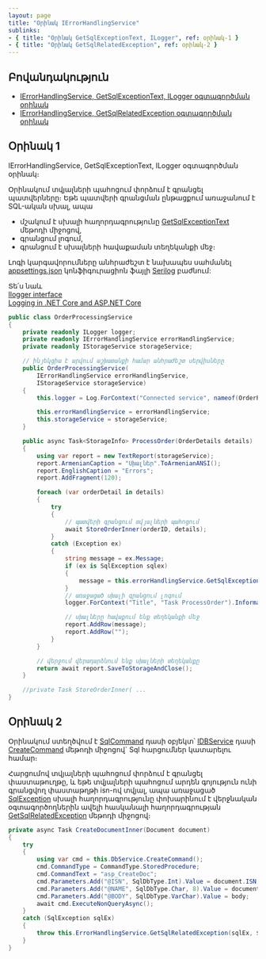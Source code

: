 ```yaml
---
layout: page
title: "Օրինակ IErrorHandlingService" 
sublinks:
- { title: "Օրինակ GetSqlExceptionText, ILogger", ref: օրինակ-1 }
- { title: "Օրինակ GetSqlRelatedException", ref: օրինակ-2 }
---
```


## Բովանդակություն
- [IErrorHandlingService, GetSqlExceptionText, ILogger օգտագործման օրինակ](#օրինակ-1)
- [IErrorHandlingService, GetSqlRelatedException օգտագործման օրինակ](#օրինակ-2)

## Օրինակ 1

IErrorHandlingService, GetSqlExceptionText, ILogger օգտագործման օրինակ։

Օրինակում տվյալների պահոցում փորձում է գրանցել պատվերները։ 
Եթե պատվերի գրանցման ընթացքում առաջանում է SQL-ական սխալ, ապա
- մշակում է սխալի հաղորդագրությունը [GetSqlExceptionText](../services/IErrorHandlingService.md#getsqlexceptiontext) մեթոդի միջոցով,
- գրանցում լոգում,
- գրանցում է սխալների հավաքաման տեղեկանքի մեջ։

Լոգի կարգավորումները անհրաժեշտ է նախապես սահմանել [appsettings.json](../../project/appsettings_json.md) կոնֆիգուրացիոն ֆայլի [Serilog](../../project/appsettings_json.md#serilog) բաժնում:

Տե՛ս նաև  
[Ilogger interface](https://learn.microsoft.com/en-us/dotnet/api/microsoft.extensions.logging.ilogger)  
[Logging in .NET Core and ASP.NET Core](https://learn.microsoft.com/en-us/aspnet/core/fundamentals/logging)

```c#
public class OrderProcessingService
{
    private readonly ILogger logger;
    private readonly IErrorHandlingService errorHandlingService;
    private readonly IStorageService storageService;

    // ինյեկցիա է արվում աշխատանքի համար անհրաժեշտ սերվիսները
    public OrderProcessingService(
        IErrorHandlingService errorHandlingService, 
        IStorageService storageService)
    {
        this.logger = Log.ForContext("Connected service", nameof(OrderProcessingService));

        this.errorHandlingService = errorHandlingService;
        this.storageService = storageService;
    }

    public async Task<StorageInfo> ProcessOrder(OrderDetails details)
    {
        using var report = new TextReport(storageService);
        report.ArmenianCaption = "Սխալներ".ToArmenianANSI();
        report.EnglishCaption = "Errors";
        report.AddFragment(120);

        foreach (var orderDetail in details)
        {
            try
            {
                // պատվերի գրանցում տվյալների պահոցում
                await StoreOrderInner(orderID, details);
            }
            catch (Exception ex)
            {
                string message = ex.Message;
                if (ex is SqlException sqlex)
                {
                    message = this.errorHandlingService.GetSqlExceptionText(sqlex);
                }
                // առաջացած սխալի գրանցում լոգում
                logger.ForContext("Title", "Task ProcessOrder").Information(message);

                // սխալները հավաքում ենք տեղեկանքի մեջ
                report.AddRow(message);
                report.AddRow("");
            }
        }

        // վերջում վերադարձնում ենք սխալների տեղեկանքը
        return await report.SaveToStorageAndClose();
    }

    //private Task StoreOrderInner( ...
}
```

## Օրինակ 2

Օրինակում ստեղծվում է [SqlCommand](https://learn.microsoft.com/en-us/dotnet/api/microsoft.data.sqlclient.sqlcommand) դասի օբյեկտ՝ [IDBService](../services/IDBService.md) դասի [CreateCommand](../services/IDBService.md#createcommand) մեթոդի միջոցով` Sql հարցումներ կատարելու համար։

Հարցումով տվյալների պահոցում փորձում է գրանցել փաստաթուղթը, և եթե տվյալների պահոցում արդեն գոյություն ունի գրանցվող փաստաթղթի isn-ով տվյալ, ապա առաջացած [SqlException](https://learn.microsoft.com/en-us/dotnet/api/microsoft.data.sqlclient.sqlexception) սխալի հաղորդագրությունը փոխարինում է վերջնական օգտագործողներին ավելի հասկանալի հաղորդագրության [GetSqlRelatedException](../services/IErrorHandlingService.md#getsqlrelatedexception) մեթոդի միջոցով։

```c#
private async Task CreateDocumentInner(Document document)
{
    try
    {
        using var cmd = this.DbService.CreateCommand();
        cmd.CommandType = CommandType.StoredProcedure;
        cmd.CommandText = "asp_CreateDoc";
        cmd.Parameters.Add("@ISN", SqlDbType.Int).Value = document.ISN;
        cmd.Parameters.Add("@NAME", SqlDbType.Char, 8).Value = document.Description.DocType;
        cmd.Parameters.Add("@BODY", SqlDbType.VarChar).Value = body;
        await cmd.ExecuteNonQueryAsync();
    }
    catch (SqlException sqlEx)
    {
        throw this.ErrorHandlingService.GetSqlRelatedException(sqlEx, $"Համակարգի սիստեմային {document.ISN} համարի(ISN) կրկնություն");
    }
}
```
